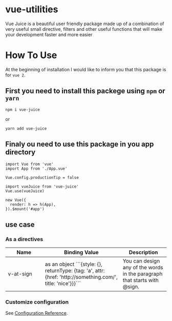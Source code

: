 # vue-utilities
Vue Juice is a beautiful user friendly package made up of a combination of very useful small directive, filters and other useful functions that will make your development faster and more easier
# How To Use
At the beginning of installation I would like to inform you that this package is for ``vue 2``.

 ## First you need to install this packege using ```npm``` or ```yarn``` 

```
npm i vue-juice
```
or 
```
yarn add vue-juice
```
## Finaly ou need to use this package in you app directory

```
import Vue from 'vue'
import App from './App.vue'

Vue.config.productionTip = false

import vueJuice from 'vue-juice'
Vue.use(vueJuice)

new Vue({
  render: h => h(App),
}).$mount('#app')
```
## use case

### As a **directives** 
<table>
    <thead>
        <th width="100">Name</th>
        <th>Binding Value</th>
        <th>Description</th>
    </thead>
    <tbody>
        <tr>
            <td>v-at-sign</td>
            <td>as an object ```{style: {}, returnType: {tag: 'a', attr: {href: 'http://something.com/', title: 'nice'}}}```</td>
            <td>You can design any of the words in the paragraph that starts with @sign.</td>
        </tr>
    </tbody>

</table>


### Customize configuration
See [Configuration Reference](https://cli.vuejs.org/config/).

